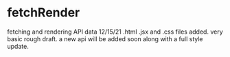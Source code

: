 # fetchRender
fetching and rendering API data
12/15/21 .html .jsx and .css files added. very basic rough draft. a new api will be added soon along with a full style update.
